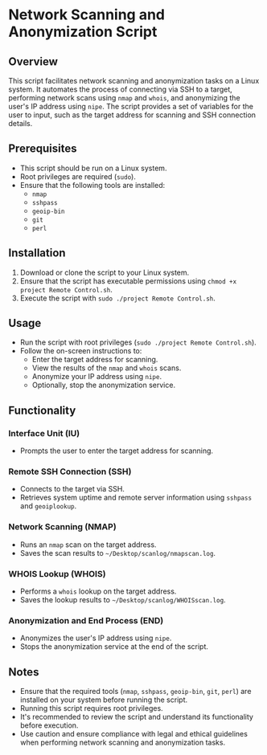 # Network Scanning and Anonymization Script

## Overview
This script facilitates network scanning and anonymization tasks on a Linux system. It automates the process of connecting via SSH to a target,
performing network scans using `nmap` and `whois`, and anonymizing the user's IP address using `nipe`.
The script provides a set of variables for the user to input, such as the target address for scanning and SSH connection details.

## Prerequisites
- This script should be run on a Linux system.
- Root privileges are required (`sudo`).
- Ensure that the following tools are installed:
    - `nmap`
    - `sshpass`
    - `geoip-bin`
    - `git`
    - `perl`

## Installation
1. Download or clone the script to your Linux system.
2. Ensure that the script has executable permissions using `chmod +x project Remote Control.sh`.
3. Execute the script with `sudo ./project Remote Control.sh`.

## Usage
- Run the script with root privileges (`sudo ./project Remote Control.sh`).
- Follow the on-screen instructions to:
    - Enter the target address for scanning.
    - View the results of the `nmap` and `whois` scans.
    - Anonymize your IP address using `nipe`.
    - Optionally, stop the anonymization service.

## Functionality
### Interface Unit (IU)
- Prompts the user to enter the target address for scanning.

### Remote SSH Connection (SSH)
- Connects to the target via SSH.
- Retrieves system uptime and remote server information using `sshpass` and `geoiplookup`.

### Network Scanning (NMAP)
- Runs an `nmap` scan on the target address.
- Saves the scan results to `~/Desktop/scanlog/nmapscan.log`.

### WHOIS Lookup (WHOIS)
- Performs a `whois` lookup on the target address.
- Saves the lookup results to `~/Desktop/scanlog/WHOISscan.log`.

### Anonymization and End Process (END)
- Anonymizes the user's IP address using `nipe`.
- Stops the anonymization service at the end of the script.

## Notes
- Ensure that the required tools (`nmap`, `sshpass`, `geoip-bin`, `git`, `perl`) are installed on your system before running the script.
- Running this script requires root privileges.
- It's recommended to review the script and understand its functionality before execution.
- Use caution and ensure compliance with legal and ethical guidelines when performing network scanning and anonymization tasks.

